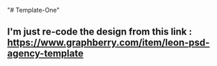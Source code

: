 "# Template-One" 
## I'm just re-code the design from this link : https://www.graphberry.com/item/leon-psd-agency-template
